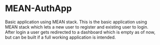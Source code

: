 # MEAN-AuthApp
Basic application using MEAN stack.
This is the basic application using MEAN stack which lets a new user to register and existing user to login. After login a user gets redirected to a dashboard which is empty as of now, but can be built if a full working application is intended.

